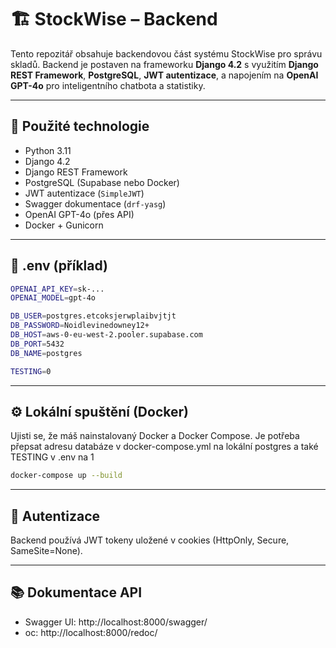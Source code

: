 # 🏗️ StockWise – Backend

Tento repozitář obsahuje backendovou část systému StockWise pro správu skladů. Backend je postaven na frameworku **Django 4.2** s využitím **Django REST Framework**, **PostgreSQL**, **JWT autentizace**, a napojením na **OpenAI GPT-4o** pro inteligentního chatbota a statistiky.

---

## 🔧 Použité technologie

- Python 3.11
- Django 4.2
- Django REST Framework
- PostgreSQL (Supabase nebo Docker)
- JWT autentizace (`SimpleJWT`)
- Swagger dokumentace (`drf-yasg`)
- OpenAI GPT-4o (přes API)
- Docker + Gunicorn

---

## 📝 .env (příklad)
```bash
OPENAI_API_KEY=sk-...
OPENAI_MODEL=gpt-4o

DB_USER=postgres.etcoksjerwplaibvjtjt
DB_PASSWORD=Noidlevinedowney12+
DB_HOST=aws-0-eu-west-2.pooler.supabase.com
DB_PORT=5432
DB_NAME=postgres

TESTING=0
```

---

## ⚙️ Lokální spuštění (Docker)

Ujisti se, že máš nainstalovaný Docker a Docker Compose.
Je potřeba přepsat adresu databáze v docker-compose.yml na lokální postgres a také TESTING v .env na 1

```bash
docker-compose up --build
```

---

## 🔐 Autentizace
Backend používá JWT tokeny uložené v cookies (HttpOnly, Secure, SameSite=None).

---

## 📚 Dokumentace API
- Swagger UI: http://localhost:8000/swagger/
- oc: http://localhost:8000/redoc/